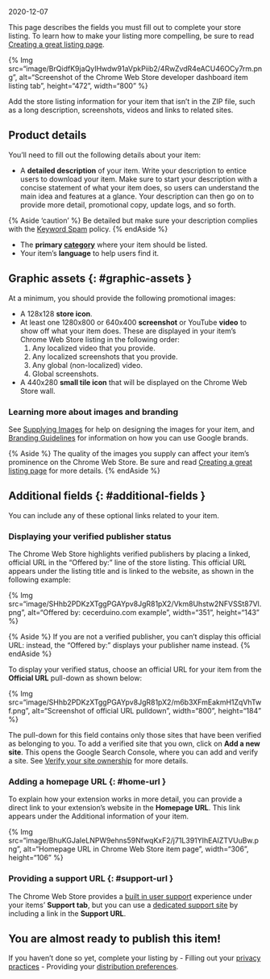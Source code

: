 2020-12-07

This page describes the fields you must fill out to complete your store listing. To learn how to make your listing more compelling, be sure to read [Creating a great listing page](/docs/webstore/best_listing).

{% Img src=“image/BrQidfK9jaQyIHwdw91aVpkPiib2/4RwZvdR4eACU46OCy7rm.png”, alt=“Screenshot of the Chrome Web Store developer dashboard item listing tab”, height=“472”, width=“800” %}

Add the store listing information for your item that isn’t in the ZIP file, such as a long description, screenshots, videos and links to related sites.

Product details
---------------

You’ll need to fill out the following details about your item:

-   A **detailed description** of your item. Write your description to entice users to download your item. Make sure to start your description with a concise statement of what your item does, so users can understand the main idea and features at a glance. Your description can then go on to provide more detail, promotional copy, update logs, and so forth.

{% Aside ‘caution’ %} Be detailed but make sure your description complies with the [Keyword Spam](/docs/webstore/spam-faq/#keyword-spam) policy. {% endAside %}

-   The **primary [category](/docs/webstore/best_practices/#choose-your-apps-category-well)** where your item should be listed.
-   Your item’s **language** to help users find it.

Graphic assets {: \#graphic-assets }
------------------------------------

At a minimum, you should provide the following promotional images:

-   A 128x128 **store icon**.
-   At least one 1280x800 or 640x400 **screenshot** or YouTube **video** to show off what your item does. These are displayed in your item’s Chrome Web Store listing in the following order:
    1.  Any localized video that you provide.
    2.  Any localized screenshots that you provide.
    3.  Any global (non-localized) video.
    4.  Global screenshots.
-   A 440x280 **small tile icon** that will be displayed on the Chrome Web Store wall.

### Learning more about images and branding

See [Supplying Images](/docs/webstore/images) for help on designing the images for your item, and [Branding Guidelines](/docs/webstore/branding) for information on how you can use Google brands.

{% Aside %} The quality of the images you supply can affect your item’s prominence on the Chrome Web Store. Be sure and read [Creating a great listing page](/docs/webstore/best_listing) for more details. {% endAside %}

Additional fields {: \#additional-fields }
------------------------------------------

You can include any of these optional links related to your item.

### Displaying your verified publisher status

The Chrome Web Store highlights verified publishers by placing a linked, official URL in the “Offered by:” line of the store listing. This official URL appears under the listing title and is linked to the website, as shown in the following example:

{% Img src=“image/SHhb2PDKzXTggPGAYpv8JgR81pX2/Vkm8Uhstw2NFVSSt87Vl.png”, alt=“Offered by: cecerduino.com example”, width=“351”, height=“143” %}

{% Aside %} If you are not a verified publisher, you can’t display this official URL: instead, the “Offered by:” displays your publisher name instead. {% endAside %}

To display your verified status, choose an official URL for your item from the **Official URL** pull-down as shown below:

{% Img src=“image/SHhb2PDKzXTggPGAYpv8JgR81pX2/m6b3XFmEakmH1ZqVhTwf.png”, alt=“Screenshot of official URL pulldown”, width=“800”, height=“184” %}

The pull-down for this field contains only those sites that have been verified as belonging to you. To add a verified site that you own, click on **Add a new site**. This opens the Google Search Console, where you can add and verify a site. See [Verify your site ownership](https://support.google.com/webmasters/answer/9008080) for more details.

### Adding a homepage URL {: \#home-url }

To explain how your extension works in more detail, you can provide a direct link to your extension’s website in the **Homepage URL**. This link appears under the Additional information of your item.

{% Img src=“image/BhuKGJaIeLNPW9ehns59NfwqKxF2/j71L391YIhEAIZTVUuBw.png”, alt=“Homepage URL in Chrome Web Store item page”, width=“306”, height=“106” %}

### Providing a support URL {: \#support-url }

The Chrome Web Store provides a [built in user support](/docs/webstore/manage/#user-support-tab) experience under your items’ **Support tab**, but you can use a [dedicated support site](/docs/webstore/manage/#dedicated-support-site) by including a link in the **Support URL**.

You are almost ready to publish this item!
------------------------------------------

If you haven’t done so yet, complete your listing by - Filling out your [privacy practices](/docs/webstore/cws-dashboard-privacy) - Providing your [distribution preferences](/docs/webstore/cws-dashboard-distribution).
